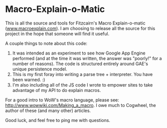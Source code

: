 Macro-Explain-o-Matic
=====================

This is all the source and tools for Fitzcairn's Macro Explain-o-matic (www.macroexplain.com).  I am choosing to release all the source for this project in the hope that someone will find it useful.

A couple things to note about this code:

1. It was intended as an experiment to see how Google App Engine performed (and at the time it was written, the answer was "poorly!" for a number of reasons).  The code is structured entirely around GAE's unique persistence model.
2. This is my first foray into writing a parse tree + interpreter.  You have been warned. :)
3. I'm also including all of the JS code I wrote to empower sites to take advantage of my API to do explain macros.

For a good intro to WoW's macro language, please see: http://www.wowwiki.com/Making_a_macro.  I owe much to Cogwheel, the author of these (and many other) articles.

Good luck, and feel free to ping me with questions.
